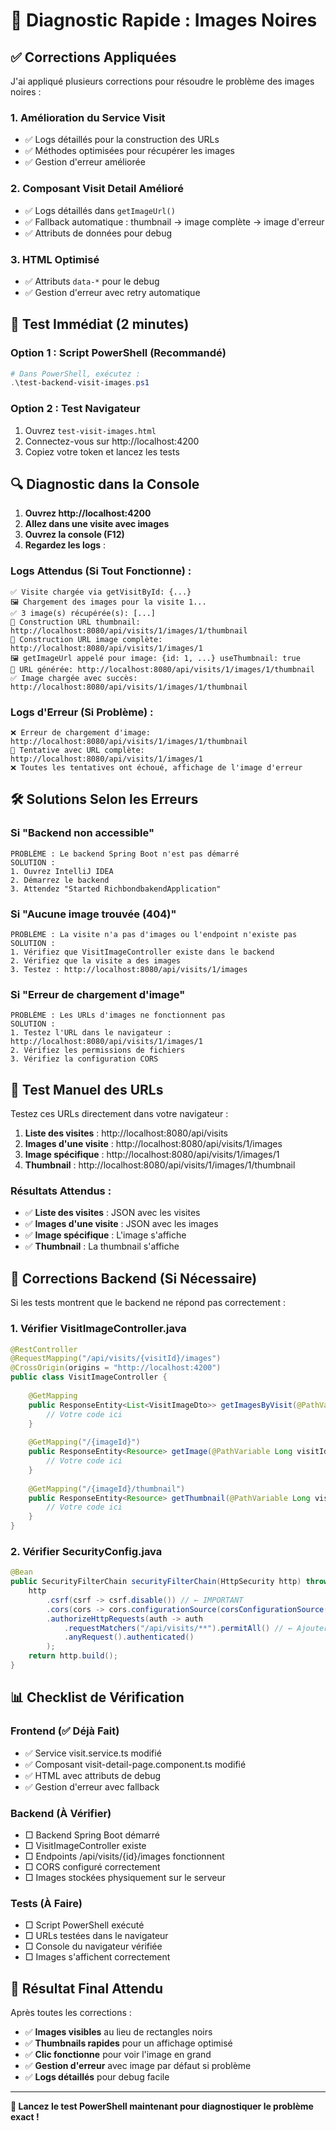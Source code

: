 # 🚨 Diagnostic Rapide : Images Noires

## ✅ Corrections Appliquées

J'ai appliqué plusieurs corrections pour résoudre le problème des images noires :

### 1. **Amélioration du Service Visit**
- ✅ Logs détaillés pour la construction des URLs
- ✅ Méthodes optimisées pour récupérer les images
- ✅ Gestion d'erreur améliorée

### 2. **Composant Visit Detail Amélioré**
- ✅ Logs détaillés dans `getImageUrl()`
- ✅ Fallback automatique : thumbnail → image complète → image d'erreur
- ✅ Attributs de données pour debug

### 3. **HTML Optimisé**
- ✅ Attributs `data-*` pour le debug
- ✅ Gestion d'erreur avec retry automatique

## 🧪 Test Immédiat (2 minutes)

### Option 1 : Script PowerShell (Recommandé)
```powershell
# Dans PowerShell, exécutez :
.\test-backend-visit-images.ps1
```

### Option 2 : Test Navigateur
1. Ouvrez `test-visit-images.html`
2. Connectez-vous sur http://localhost:4200
3. Copiez votre token et lancez les tests

## 🔍 Diagnostic dans la Console

1. **Ouvrez http://localhost:4200**
2. **Allez dans une visite avec images**
3. **Ouvrez la console (F12)**
4. **Regardez les logs** :

### Logs Attendus (Si Tout Fonctionne) :
```
✅ Visite chargée via getVisitById: {...}
🖼️ Chargement des images pour la visite 1...
✅ 3 image(s) récupérée(s): [...]
🔗 Construction URL thumbnail: http://localhost:8080/api/visits/1/images/1/thumbnail
🔗 Construction URL image complète: http://localhost:8080/api/visits/1/images/1
🖼️ getImageUrl appelé pour image: {id: 1, ...} useThumbnail: true
🔗 URL générée: http://localhost:8080/api/visits/1/images/1/thumbnail
✅ Image chargée avec succès: http://localhost:8080/api/visits/1/images/1/thumbnail
```

### Logs d'Erreur (Si Problème) :
```
❌ Erreur de chargement d'image: http://localhost:8080/api/visits/1/images/1/thumbnail
🔄 Tentative avec URL complète: http://localhost:8080/api/visits/1/images/1
❌ Toutes les tentatives ont échoué, affichage de l'image d'erreur
```

## 🛠️ Solutions Selon les Erreurs

### Si "Backend non accessible"
```
PROBLÈME : Le backend Spring Boot n'est pas démarré
SOLUTION :
1. Ouvrez IntelliJ IDEA
2. Démarrez le backend
3. Attendez "Started RichbondbakendApplication"
```

### Si "Aucune image trouvée (404)"
```
PROBLÈME : La visite n'a pas d'images ou l'endpoint n'existe pas
SOLUTION :
1. Vérifiez que VisitImageController existe dans le backend
2. Vérifiez que la visite a des images
3. Testez : http://localhost:8080/api/visits/1/images
```

### Si "Erreur de chargement d'image"
```
PROBLÈME : Les URLs d'images ne fonctionnent pas
SOLUTION :
1. Testez l'URL dans le navigateur : http://localhost:8080/api/visits/1/images/1
2. Vérifiez les permissions de fichiers
3. Vérifiez la configuration CORS
```

## 🎯 Test Manuel des URLs

Testez ces URLs directement dans votre navigateur :

1. **Liste des visites** : http://localhost:8080/api/visits
2. **Images d'une visite** : http://localhost:8080/api/visits/1/images
3. **Image spécifique** : http://localhost:8080/api/visits/1/images/1
4. **Thumbnail** : http://localhost:8080/api/visits/1/images/1/thumbnail

### Résultats Attendus :
- ✅ **Liste des visites** : JSON avec les visites
- ✅ **Images d'une visite** : JSON avec les images
- ✅ **Image spécifique** : L'image s'affiche
- ✅ **Thumbnail** : La thumbnail s'affiche

## 🔧 Corrections Backend (Si Nécessaire)

Si les tests montrent que le backend ne répond pas correctement :

### 1. Vérifier VisitImageController.java
```java
@RestController
@RequestMapping("/api/visits/{visitId}/images")
@CrossOrigin(origins = "http://localhost:4200")
public class VisitImageController {
    
    @GetMapping
    public ResponseEntity<List<VisitImageDto>> getImagesByVisit(@PathVariable Long visitId) {
        // Votre code ici
    }
    
    @GetMapping("/{imageId}")
    public ResponseEntity<Resource> getImage(@PathVariable Long visitId, @PathVariable Long imageId) {
        // Votre code ici
    }
    
    @GetMapping("/{imageId}/thumbnail")
    public ResponseEntity<Resource> getThumbnail(@PathVariable Long visitId, @PathVariable Long imageId) {
        // Votre code ici
    }
}
```

### 2. Vérifier SecurityConfig.java
```java
@Bean
public SecurityFilterChain securityFilterChain(HttpSecurity http) throws Exception {
    http
        .csrf(csrf -> csrf.disable()) // ← IMPORTANT
        .cors(cors -> cors.configurationSource(corsConfigurationSource()))
        .authorizeHttpRequests(auth -> auth
            .requestMatchers("/api/visits/**").permitAll() // ← Ajouter cette ligne
            .anyRequest().authenticated()
        );
    return http.build();
}
```

## 📊 Checklist de Vérification

### Frontend (✅ Déjà Fait)
- ✅ Service visit.service.ts modifié
- ✅ Composant visit-detail-page.component.ts modifié
- ✅ HTML avec attributs de debug
- ✅ Gestion d'erreur avec fallback

### Backend (À Vérifier)
- □ Backend Spring Boot démarré
- □ VisitImageController existe
- □ Endpoints /api/visits/{id}/images fonctionnent
- □ CORS configuré correctement
- □ Images stockées physiquement sur le serveur

### Tests (À Faire)
- □ Script PowerShell exécuté
- □ URLs testées dans le navigateur
- □ Console du navigateur vérifiée
- □ Images s'affichent correctement

## 🎉 Résultat Final Attendu

Après toutes les corrections :
- ✅ **Images visibles** au lieu de rectangles noirs
- ✅ **Thumbnails rapides** pour un affichage optimisé
- ✅ **Clic fonctionne** pour voir l'image en grand
- ✅ **Gestion d'erreur** avec image par défaut si problème
- ✅ **Logs détaillés** pour debug facile

---

**🚀 Lancez le test PowerShell maintenant pour diagnostiquer le problème exact !**
